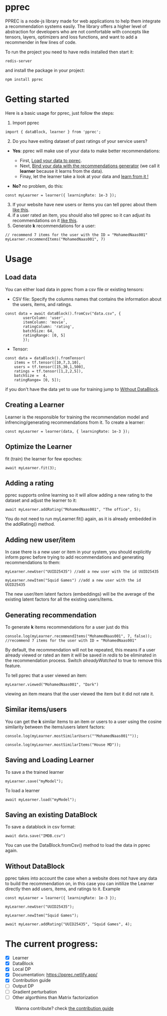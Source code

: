 # pprec
PPREC is a node-js library made for web applications to help them integrate a recommendation systems easily. The library offers a higher level of abstraction for developers who are not comfortable with concepts like tensors, layers, optimizers and loss functions, and want to add a recommender in few lines of code.

To run the project you need to have redis installed then start it:
```
redis-server
```
and install the package in your project:
```
npm install pprec
```
# Getting started
Here is a basic usage for pprec, just follow the steps:
1. Import pprec
```
import { dataBlock, learner } from 'pprec';
```
2. Do you have exiting dataset of past ratings of your service users?
* **Yes**: pprec will make use of your data to make better recommendations: 
    * First, [Load your data to pprec](#Load-data).
    * Next, [Bind your data with the recommendations generator](#Creating-a-Learner) (we call it **learner** because it learns from the data).
    * Finay, let the learner take a look at your data and [learn from it !](#Optimize-the-Learner) 

* **No?** no problem, do this:
```
const myLearner = learner({ learningRate: 1e-3 });
```
3. If your website have new users or items you can tell pprec about them [like this](##Adding-new-user/item).
4. if a user rated an item, you should also tell pprec so it can adjust its recommendations on it [like this](#Adding-a-rating).
5. Generate **k** recommendations for a user:
```
// recommend 7 items for the user with the ID = "MohamedNaas001"
myLearner.recommendItems("MohamedNaas001", 7)
```

# Usage
## Load data
You can either load data in pprec from a csv file or existing tensors:
* CSV file: Specify the columns names that contains the information about the users, items, and ratings. 
```
const data = await dataBlock().fromCsv("data.csv", {
        userColumn: 'user',
        itemColumn: 'movie', 
        ratingColumn: 'rating',
        batchSize: 64, 
        ratingRange: [0, 5]
        });
```
* Tensor: 
```
const data = dataBlock().fromTensor(
    items = tf.tensor([10,7,3,10],
    users = tf.tensor([15,30,1,500],
    ratings = tf.tensor([1,2,2,5]),
    batchSize =  4,
    ratingRange= [0, 5]);
```
if you don't have the data yet to use for training jump to [Without DataBlock](#Without-DataBlock). 
## Creating a Learner
Learner is the responsible for training the recommendation model and infrencing/generating recommendations from it.
To create a learner:
```
const myLearner = learner(data, { learningRate: 1e-3 });
``` 
## Optimize the Learner
fit (train) the learner for few epoches:
```
await myLearner.fit(3);
``` 
## Adding a rating 
pprec supports online learning so it will allow adding a new rating to the dataset and adjust the learner to it:
```
await myLearner.addRating("MohamedNaas001", "The office", 5);
```
You do not need to run  myLearner.fit() again, as it is already embedded in the addRating() method.
## Adding new user/item
In case there is a new user or item in your system, you should explicitly inform pprec before trying to add recommendations and generating recommendations to them:
```
myLearner.newUser("UUID25435") //add a new user with the id UUID25435

myLearner.newItem("Squid Games") //add a new user with the id UUID25435
```
The new user/item latent factors (embeddings) will be the average of the existing latent factors for all the existing users/items. 

##  Generating recommendation
To generate **k** items recommendations for a user just do this
```
console.log(myLearner.recommendItems("MohamedNaas001", 7, false)); 
//recommend 7 items for the user with ID = "MohamedNaas001" 
```
By default, the recommendation will not be repeated, this means if a user already viewed or rated an item it will be saved in *redis* to be eliminated in the recommendation process. Switch *alreadyWatched* to true to remove this feature.

To tell pprec that a user viewed an item:
```
myLearner.viewed("MohamedNaas001", "Dark")
```
viewing an item means that the user viewed the item but it did not rate it.

## Similar items/users
You can get the **k** similar items to an item or users to a user using the cosine similarity between the items/users latent factors:
```
console.log(myLearner.mostSimilarUsers(""MohamedNaas001""));

console.log(myLearner.mostSimilarItems("House MD"));
```

## Saving and Loading Learner
To save a the trained learner
```
myLearner.save("myModel"); 
```
To load a learner
```
await myLearner.load("myModel"); 
```
## Saving an existing DataBlock
To save a datablock in csv format:
```
await data.save("IMDB.csv")
```
You can use the DataBlock.fromCsv() method to load the data in pprec again.

## Without DataBlock
pprec takes into account the case when a website does not have any data to build the recommendation on, in this case you can initilize the Learner directly then add users, items, and ratings to it. Example
```
const myLearner = learner({ learningRate: 1e-3 });

myLearner.newUser("UUID25435");

myLearner.newItem("Squid Games");

await myLearner.addRating("UUID25435", "Squid Games", 4);
```



# The current progress:
- [x] Learner 
- [x] DataBlock
- [x] Local DP
- [x] Documentation: https://pprec.netlify.app/
- [x] Contribution guide
- [ ] Output DP
- [ ] Gradient perturbation
- [ ] Other algorthims than Matrix factorization
\
&nbsp;
\
&nbsp;
Wanna contribute? check [the contribution guide](../CONTRIBUTING.md)